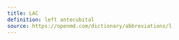 ```yaml
---
title: LAC
definition: left antecubital
source: https://openmd.com/dictionary/abbreviations/l
---
```

